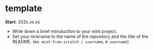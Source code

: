 # template
**Start**: 202x.xx.xx
- Write down a brief introduction to your mint project.
- Set your nickname to the name of the repository and the title of the README. (ex. `mint-from-scratch / username`, `# username`)
